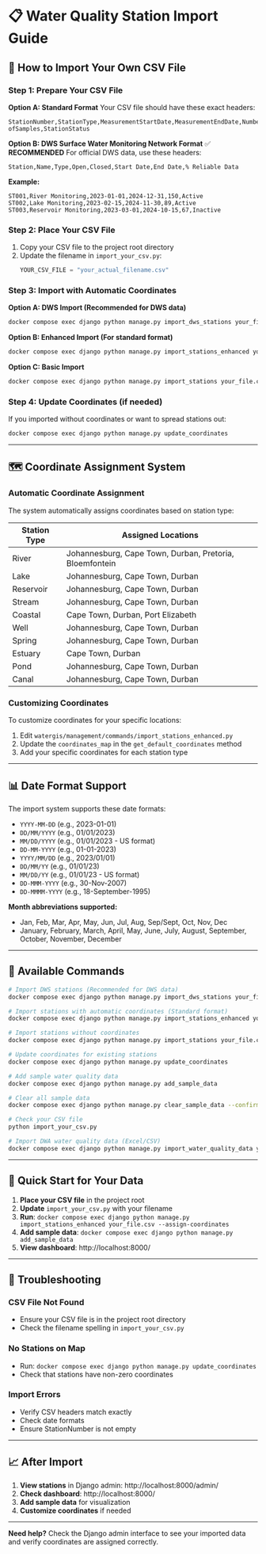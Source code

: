 # 📋 Water Quality Station Import Guide

## 🎯 **How to Import Your Own CSV File**

### **Step 1: Prepare Your CSV File**

**Option A: Standard Format**
Your CSV file should have these exact headers:
```csv
StationNumber,StationType,MeasurementStartDate,MeasurementEndDate,Number ofSamples,StationStatus
```

**Option B: DWS Surface Water Monitoring Network Format** ✅ **RECOMMENDED**
For official DWS data, use these headers:
```csv
Station,Name,Type,Open,Closed,Start Date,End Date,% Reliable Data
```

**Example:**
```csv
ST001,River Monitoring,2023-01-01,2024-12-31,150,Active
ST002,Lake Monitoring,2023-02-15,2024-11-30,89,Active
ST003,Reservoir Monitoring,2023-03-01,2024-10-15,67,Inactive
```

### **Step 2: Place Your CSV File**

1. Copy your CSV file to the project root directory
2. Update the filename in `import_your_csv.py`:
   ```python
   YOUR_CSV_FILE = "your_actual_filename.csv"
   ```

### **Step 3: Import with Automatic Coordinates**

**Option A: DWS Import (Recommended for DWS data)**
```bash
docker compose exec django python manage.py import_dws_stations your_file.csv --assign-coordinates
```

**Option B: Enhanced Import (For standard format)**
```bash
docker compose exec django python manage.py import_stations_enhanced your_file.csv --assign-coordinates
```

**Option C: Basic Import**
```bash
docker compose exec django python manage.py import_stations your_file.csv
```

### **Step 4: Update Coordinates (if needed)**

If you imported without coordinates or want to spread stations out:
```bash
docker compose exec django python manage.py update_coordinates
```

---

## 🗺️ **Coordinate Assignment System**

### **Automatic Coordinate Assignment**

The system automatically assigns coordinates based on station type:

| Station Type | Assigned Locations |
|--------------|-------------------|
| River | Johannesburg, Cape Town, Durban, Pretoria, Bloemfontein |
| Lake | Johannesburg, Cape Town, Durban |
| Reservoir | Johannesburg, Cape Town, Durban |
| Stream | Johannesburg, Cape Town, Durban |
| Coastal | Cape Town, Durban, Port Elizabeth |
| Well | Johannesburg, Cape Town, Durban |
| Spring | Johannesburg, Cape Town, Durban |
| Estuary | Cape Town, Durban |
| Pond | Johannesburg, Cape Town, Durban |
| Canal | Johannesburg, Cape Town, Durban |

### **Customizing Coordinates**

To customize coordinates for your specific locations:

1. Edit `watergis/management/commands/import_stations_enhanced.py`
2. Update the `coordinates_map` in the `get_default_coordinates` method
3. Add your specific coordinates for each station type

---

## 📊 **Date Format Support**

The import system supports these date formats:
- `YYYY-MM-DD` (e.g., 2023-01-01)
- `DD/MM/YYYY` (e.g., 01/01/2023)
- `MM/DD/YYYY` (e.g., 01/01/2023 - US format)
- `DD-MM-YYYY` (e.g., 01-01-2023)
- `YYYY/MM/DD` (e.g., 2023/01/01)
- `DD/MM/YY` (e.g., 01/01/23)
- `MM/DD/YY` (e.g., 01/01/23 - US format)
- `DD-MMM-YYYY` (e.g., 30-Nov-2007)
- `DD-MMMM-YYYY` (e.g., 18-September-1995)

**Month abbreviations supported:**
- Jan, Feb, Mar, Apr, May, Jun, Jul, Aug, Sep/Sept, Oct, Nov, Dec
- January, February, March, April, May, June, July, August, September, October, November, December

---

## 🔧 **Available Commands**

```bash
# Import DWS stations (Recommended for DWS data)
docker compose exec django python manage.py import_dws_stations your_file.csv --assign-coordinates

# Import stations with automatic coordinates (Standard format)
docker compose exec django python manage.py import_stations_enhanced your_file.csv --assign-coordinates

# Import stations without coordinates
docker compose exec django python manage.py import_stations your_file.csv

# Update coordinates for existing stations
docker compose exec django python manage.py update_coordinates

# Add sample water quality data
docker compose exec django python manage.py add_sample_data

# Clear all sample data
docker compose exec django python manage.py clear_sample_data --confirm

# Check your CSV file
python import_your_csv.py

# Import DWA water quality data (Excel/CSV)
docker compose exec django python manage.py import_water_quality_data your_file.xlsx --file-type excel --create-stations
```

---

## 🎯 **Quick Start for Your Data**

1. **Place your CSV file** in the project root
2. **Update** `import_your_csv.py` with your filename
3. **Run**: `docker compose exec django python manage.py import_stations_enhanced your_file.csv --assign-coordinates`
4. **Add sample data**: `docker compose exec django python manage.py add_sample_data`
5. **View dashboard**: http://localhost:8000/

---

## 🚨 **Troubleshooting**

### **CSV File Not Found**
- Ensure your CSV file is in the project root directory
- Check the filename spelling in `import_your_csv.py`

### **No Stations on Map**
- Run: `docker compose exec django python manage.py update_coordinates`
- Check that stations have non-zero coordinates

### **Import Errors**
- Verify CSV headers match exactly
- Check date formats
- Ensure StationNumber is not empty

---

## 📈 **After Import**

1. **View stations** in Django admin: http://localhost:8000/admin/
2. **Check dashboard**: http://localhost:8000/
3. **Add sample data** for visualization
4. **Customize coordinates** if needed

---

**Need help?** Check the Django admin interface to see your imported data and verify coordinates are assigned correctly. 
